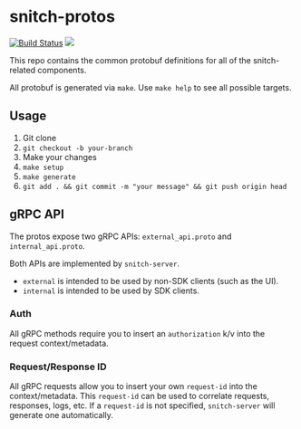 # snitch-protos
[![Build Status](https://github.com/streamdal/snitch-protos/actions/workflows/release.yml/badge.svg)](https://github.com/streamdal/snitch-protos/actions/workflows/release.yml)
<a href="https://crates.io/crates/snitch-protos/"><img src="https://img.shields.io/crates/v/snitch-protos.svg"></a>

This repo contains the common protobuf definitions for all of the snitch-related
components.

All protobuf is generated via `make`. Use `make help` to see all possible targets.

## Usage
1. Git clone
2. `git checkout -b your-branch`
3. Make your changes
4. `make setup`
5. `make generate`
6. `git add . && git commit -m "your message" && git push origin head`

## gRPC API
The protos expose two gRPC APIs: `external_api.proto` and `internal_api.proto`.

Both APIs are implemented by `snitch-server`.

* `external` is intended to be used by non-SDK clients (such as the UI).
* `internal` is intended to be used by SDK clients.

### Auth
All gRPC methods require you to insert an `authorization` k/v into the request
context/metadata.

### Request/Response ID
All gRPC requests allow you to insert your own `request-id` into the 
context/metadata. This `request-id` can be used to correlate requests, 
responses, logs, etc. If a `request-id` is not specified, `snitch-server` will
generate one automatically.

